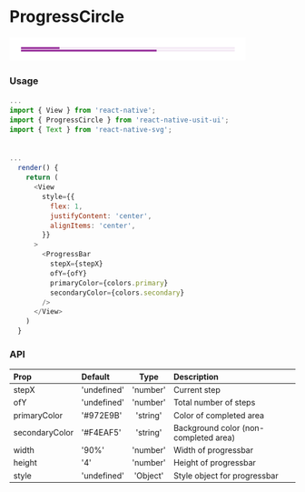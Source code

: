 # ProgressCircle

![Screenshot of progressbar](./screenshots/progressBar.png)

### Usage

```js
...
import { View } from 'react-native';
import { ProgressCircle } from 'react-native-usit-ui';
import { Text } from 'react-native-svg';


...
  render() {
    return (
      <View
        style={{
          flex: 1,
          justifyContent: 'center',
          alignItems: 'center',
        }}
      >
        <ProgressBar
          stepX={stepX}
          ofY={ofY}
          primaryColor={colors.primary}
          secondaryColor={colors.secondary}
        />
      </View>
    )
  }
```

### API

| Prop           | Default     | Type     | Description                           |
| :------------- | :---------- | :------: | :------------------------------------ |
| stepX          | 'undefined' | 'number' | Current step                          |
| ofY            | 'undefined' | 'number' | Total number of steps                 |
| primaryColor   | '#972E9B'   | 'string' | Color of completed area               |
| secondaryColor | '#F4EAF5'   | 'string' | Background color (non-completed area) |
| width          | '90%'       | 'number' | Width of progressbar                  |
| height         | '4'         | 'number' | Height of progressbar                 |
| style          | 'undefined' | 'Object' | Style object for progressbar          |